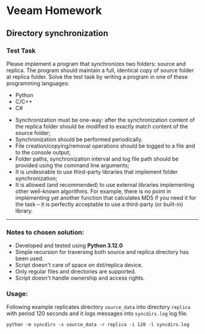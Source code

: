# Veeam Homework
## Directory synchronization

### Test Task
Please implement a program that synchronizes two folders: source and replica. The
program should maintain a full, identical copy of source folder at replica folder.
Solve the test task by writing a program in one of these programming languages:
* Python
* C/C++
* C#

- Synchronization must be one-way: after the synchronization content of the
replica folder should be modified to exactly match content of the source
folder;
- Synchronization should be performed periodically.
- File creation/copying/removal operations should be logged to a file and to the
console output;
- Folder paths, synchronization interval and log file path should be provided
using the command line arguments;
- It is undesirable to use third-party libraries that implement folder
synchronization;
- It is allowed (and recommended) to use external libraries implementing other
well-known algorithms. For example, there is no point in implementing yet
another function that calculates MD5 if you need it for the task – it is
perfectly acceptable to use a third-party (or built-in) library.

----------------------------
### Notes to chosen solution:

- Developed and tested using **Python 3.12.0**
- Simple recursion for traversing both source and replica directory has been used.
- Script doesn't care of space on dst/replica device.
- Only regular files and directories are supported.
- Script doesn't handle ownership and access rights.

### Usage:

Following example replicates directory `source_data` into directory `replica`
with period 120 seconds and it logs messages into `syncdirs.log` log file.

`python -m syncdirs -s source_data -r replica -i 120 -l syncdirs.log`

